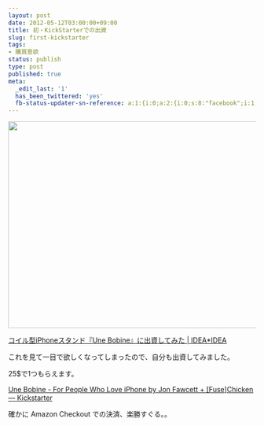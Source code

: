 ```yaml
---
layout: post
date: 2012-05-12T03:00:00+09:00
title: 初・KickStarterでの出資
slug: first-kickstarter
tags:
- 購買意欲
status: publish
type: post
published: true
meta:
  _edit_last: '1'
  has_been_twittered: 'yes'
  fb-status-updater-sn-reference: a:1:{i:0;a:2:{i:0;s:8:"facebook";i:1;s:24:"1301932082_3912577295183";}}
---
```

<a href="http://www.kickstarter.com/projects/382469225/une-bobine-for-people-who-love-iphone"><img src="/images/uploads/2012/05/ViewsWhite.jpg" alt="" title="ViewsWhite" width="560" height="420" class="alignnone size-full wp-image-437" /></a>

<a href="http://www.ideaxidea.com/archives/2012/05/iphone_stand-2.html">コイル型iPhoneスタンド『Une Bobine』に出資してみた | IDEA*IDEA</a>

これを見て一目で欲しくなってしまったので、自分も出資してみました。

25$で1つもらえます。

<a href="http://www.kickstarter.com/projects/382469225/une-bobine-for-people-who-love-iphone">Une Bobine - For People Who Love iPhone by Jon Fawcett + [Fuse]Chicken — Kickstarter</a>

確かに Amazon Checkout での決済、楽勝すぐる。。
